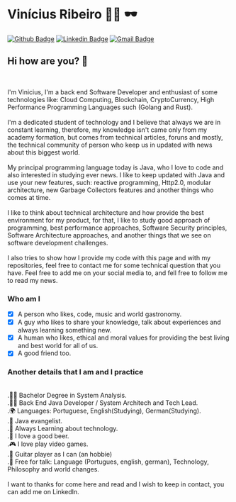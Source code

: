 # Vinícius Ribeiro :man_technologist: :dark_sunglasses:

[![Github Badge](https://img.shields.io/badge/-Github-000?style=flat-square&logo=Github&logoColor=white&link=https://github.com/vinirib)](https://github.com/vinirib)
[![Linkedin Badge](https://img.shields.io/badge/-LinkedIn-blue?style=flat-square&logo=Linkedin&logoColor=white&link=https://www.linkedin.com/in/viniciusribeirosp/)](https://www.linkedin.com/in/viniciusribeirosp/)
[![Gmail Badge](https://img.shields.io/badge/-Gmail-c14438?style=flat-square&logo=Gmail&logoColor=white&link=mailto:viniciusribeirosp@gmail.com)](mailto:viniciusribeirosp@gmail.com/)
<br/>

## Hi how are you? 👋 

<br/>

I'm Vinicius, I'm a back end Software Developer and enthusiast of some technologies like: Cloud Computing, Blockchain, CryptoCurrency, High Performance Programming Languages such (Golang and Rust).
<br><br>
I'm a dedicated student of technology and I believe that always we are in constant learning, therefore, my knowledge isn't came only from my academy formation, but comes from technical articles, foruns and mostly, the technical community of person who keep us in updated with news about this biggest world.
<br><br>
My principal programming language today is Java, who I love to code and also interested in studying ever news. I like to keep updated with Java and use your new features, such: reactive programming, Http2.0, modular architecture, new Garbage Collectors features and another things who comes at time.
<br><br>
I like to think about technical architecture and how provide the best environment for my product, for that, I like to study good approach of programming, best performance approaches, Software Security principles, Software Architecture approaches, and another things that we see on software development challenges.
<br><br>
I also tries to show how I provide my code with this page and with my repositories, feel free to contact me for some technical question that you have. Feel free to add me on your social media to, and fell free to follow me to read my news.

### Who am I

- [x] A person who likes, code, music and world gastronomy.
- [x] A guy who likes to share your knowledge, talk about experiences and always learning something new.
- [x] A human  who likes, ethical and moral values for providing the best living and best world for all of us.
- [x] A good friend too.

### Another details that I am and I practice

<br/>.👩‍🎓 Bachelor Degree in System Analysis.
<br/>.:man_technologist: Back End Java Developer / System Architech and Tech Lead.
<br/>.🌍 Languages: Portuguese, English(Studying), German(Studying).
<br/>.💙 Java evangelist.
<br/>.🌱 Always Learning about technology.
<br/>.:beer: I love a good beer.
<br/>.:video_game: I love play video games.
<br/>.:guitar: Guitar player as I can (an hobbie)
<br/>.💬 Free for talk: Language (Portugues, english, german), Technology, Philosophy and world changes.
<br/><br/>I want to thanks for come here and read and I wish to keep in contact, you can add me on LinkedIn.
